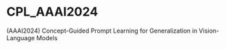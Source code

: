 # CPL_AAAI2024
(AAAI2024) Concept-Guided Prompt Learning for Generalization in Vision-Language Models
